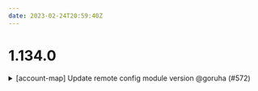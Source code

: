 ```yaml
---
date: 2023-02-24T20:59:40Z
---
```


# 1.134.0

<details>
  <summary>[account-map] Update remote config module version @goruha (#572)</summary>

### what
* Update remote config module version `1.4.1`

### why
* Solve terraform module version conflict

</details>